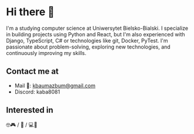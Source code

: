 # Hi there 👋
I'm a studying computer science at Uniwersytet Bielsko-Bialski. 
I specialize in building projects using Python and React, but I'm also experienced with Django, TypeScript, C# or technologies like git, Docker, PyTest. 
I'm passionate about problem-solving, exploring new technologies, and continuously improving my skills.

## Contact me at
 - Mail 📧: kbaumazbum@gmail.com
 - Discord: kaba8081

## Interested in
🤓🎮 / 🎵 / 💻🔨
